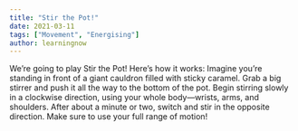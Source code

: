 ```yaml
---
title: "Stir the Pot!"
date: 2021-03-11
tags: ["Movement", "Energising"]
author: learningnow
---
```


We’re going to play Stir the Pot! Here’s how it works: Imagine you’re standing in front of a giant cauldron filled with sticky caramel. Grab a big stirrer and push it all the way to the bottom of the pot. Begin stirring slowly in a clockwise direction, using your whole body—wrists, arms, and shoulders. After about a minute or two, switch and stir in the opposite direction. Make sure to use your full range of motion!
